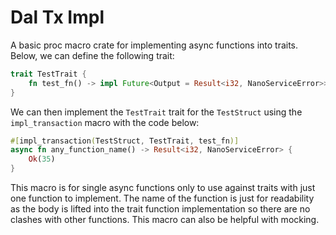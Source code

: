 # Dal Tx Impl

A basic proc macro crate for implementing async functions into traits. Below, we can define the following trait:

```rust
trait TestTrait {
    fn test_fn() -> impl Future<Output = Result<i32, NanoServiceError>> + Send;
}
```

We can then implement the `TestTrait` trait for the `TestStruct` using the `impl_transaction` macro with the code below:

```rust 
#[impl_transaction(TestStruct, TestTrait, test_fn)]
async fn any_function_name() -> Result<i32, NanoServiceError> {
    Ok(35)
}
```

This macro is for single async functions only to use against traits with just one function to implement. The name of the function is just for readability as the body is lifted into the trait function implementation so there are no clashes with other functions. This macro can also be helpful with mocking.
